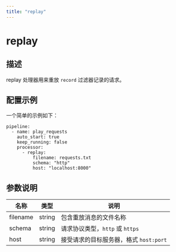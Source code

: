```yaml
---
title: "replay"
---
```


# replay

## 描述

replay 处理器用来重放 `record` 过滤器记录的请求。

## 配置示例

一个简单的示例如下：

```
pipeline:
  - name: play_requests
    auto_start: true
    keep_running: false
    processor:
      - replay:
          filename: requests.txt
          schema: "http"
          host: "localhost:8000"
```

## 参数说明

| 名称     | 类型   | 说明                                   |
| -------- | ------ | -------------------------------------- |
| filename | string | 包含重放消息的文件名称                 |
| schema   | string | 请求协议类型，`http` 或 `https`        |
| host     | string | 接受请求的目标服务器，格式 `host:port` |
